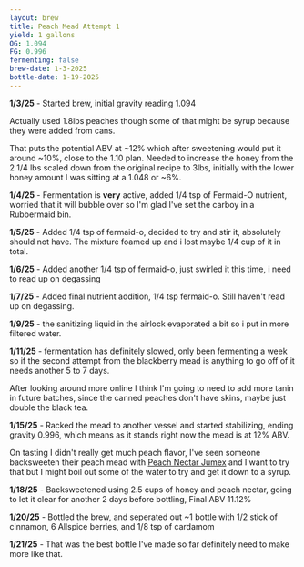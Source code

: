 ```yaml
---
layout: brew
title: Peach Mead Attempt 1
yield: 1 gallons
OG: 1.094
FG: 0.996
fermenting: false
brew-date: 1-3-2025
bottle-date: 1-19-2025
---
```


**1/3/25** - Started brew, initial gravity reading 1.094

Actually used 1.8lbs peaches though some of that might be syrup because they were added from cans.

That puts the potential ABV at ~12% which after sweetening would put it around ~10%, close to the 1.10 plan. Needed to increase the honey from the 2 1/4 lbs scaled down from the original recipe to 3lbs, initially with the lower honey amount I was sitting at a 1.048 or ~6%.

**1/4/25** - Fermentation is **very** active, added 1/4 tsp of Fermaid-O nutrient, worried that it will bubble over so I'm glad I've set the carboy in a Rubbermaid bin.

**1/5/25** - Added 1/4 tsp of fermaid-o, decided to try and stir it, absolutely should not have. The mixture foamed up and i lost maybe 1/4 cup of it in total.

**1/6/25** - Added another 1/4 tsp of fermaid-o, just swirled it this time, i need to read up on degassing

**1/7/25** - Added final nutrient addition, 1/4 tsp fermaid-o. Still haven't read up on degassing.

**1/9/25** - the sanitizing liquid in the airlock evaporated a bit so i put in more filtered water.

**1/11/25** - fermentation has definitely slowed, only been fermenting a week so if the second attempt from the blackberry mead is anything to go off of it needs another 5 to 7 days.

After looking around more online I think I'm going to need to add more tanin in future batches, since the canned peaches don't have skins, maybe just double the black tea.

**1/15/25** - Racked the mead to another vessel and started stabilizing, ending gravity 0.996, which means as it stands right now the mead is at 12% ABV.

On tasting I didn't really get much peach flavor, I've seen someone backsweeten their peach mead with [Peach Nectar Jumex](http://jumexinternational.com/peach-nectar/) and I want to try that but I might boil out some of the water to try and get it down to a syrup.

**1/18/25** - Backsweetened using 2.5 cups of honey and peach nectar, going to let it clear for another 2 days before bottling, Final ABV 11.12%

**1/20/25** - Bottled the brew, and seperated out ~1 bottle with 1/2 stick of cinnamon, 6 Allspice berries, and 1/8 tsp of cardamom

**1/21/25** - That was the best bottle I've made so far definitely need to make more like that.
